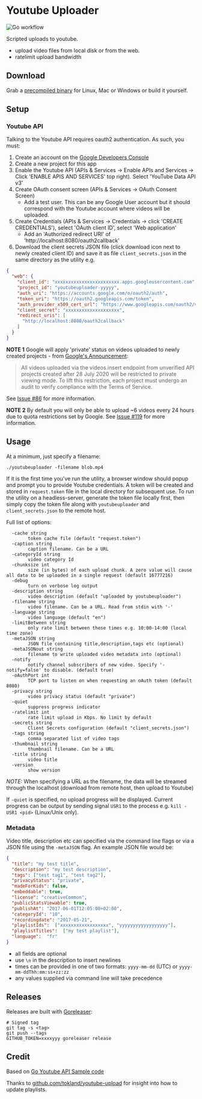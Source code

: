 # Youtube Uploader

![Go workflow](https://github.com/porjo/youtubeuploader/actions/workflows/gotest.yml/badge.svg?event=push)

Scripted uploads to youtube.

- upload video files from local disk or from the web.
- ratelimit upload bandwidth

## Download

Grab a [precompiled binary](https://github.com/porjo/youtubeuploader/releases) for Linux, Mac or Windows or build it yourself.

## Setup

### Youtube API

Talking to the Youtube API requires oauth2 authentication. As such, you must:

1. Create an account on the [Google Developers Console](https://console.developers.google.com)
1. Create a new project for this app
1. Enable the Youtube API (APIs & Services -> Enable APIs and Services -> Click 'ENABLE APIS AND SERVICES' top right). Select 'YouTube Data API v3'
1. Create OAuth consent screen (APIs & Services -> OAuth Consent Screen)
   - Add a test user. This can be any Google User account but it should correspond with the Youtube account where videos will be uploaded.
1. Create Credentials (APIs & Services -> Credentials -> click 'CREATE CREDENTIALS'), select 'OAuth client ID', select 'Web application'
   - Add an 'Authorized redirect URI' of 'http://localhost:8080/oauth2callback'
1. Download the client secrets JSON file (click download icon next to newly created client ID) and save it as file `client_secrets.json` in the same directory as the utility e.g.

```json
{
  "web": {
    "client_id": "xxxxxxxxxxxxxxxxxxxxxxxx.apps.googleusercontent.com",
    "project_id": "youtubeuploader-yyyyy",
    "auth_uri": "https://accounts.google.com/o/oauth2/auth",
    "token_uri": "https://oauth2.googleapis.com/token",
    "auth_provider_x509_cert_url": "https://www.googleapis.com/oauth2/v1/certs",
    "client_secret": "xxxxxxxxxxxxxxxxxxxx",
    "redirect_uris": [
      "http://localhost:8080/oauth2callback"
    ]
  }
}
```

**NOTE 1** Google will apply 'private' status on videos uploaded to newly created projects - from [Google's Announcement](https://developers.google.com/youtube/v3/revision_history#july-28,-2020):

> All videos uploaded via the videos.insert endpoint from unverified API projects created after 28 July 2020 will be restricted to private viewing mode. To lift this restriction, each project must undergo an audit to verify compliance with the Terms of Service.

See [Issue #86](https://github.com/porjo/youtubeuploader/issues/86) for more information.

**NOTE 2** By default you will only be able to upload ~6 videos every 24 hours due to quota restrictions set by Google. See [Issue #119](https://github.com/porjo/youtubeuploader/issues/119) for more information.

## Usage

At a minimum, just specify a filename:

```
./youtubeuploader -filename blob.mp4
```

If it is the first time you've run the utility, a browser window should popup and prompt you to provide Youtube credentials. A token will be created and stored in `request.token` file in the local directory for subsequent use. To run the utility on a headless-server, generate the token file locally first, then simply copy the token file along with `youtubeuploader` and `client_secrets.json` to the remote host.

Full list of options:
```
  -cache string
    	token cache file (default "request.token")
  -caption string
    	caption filename. Can be a URL
  -categoryId string
    	video category Id
  -chunksize int
    	size (in bytes) of each upload chunk. A zero value will cause all data to be uploaded in a single request (default 16777216)
  -debug
    	turn on verbose log output
  -description string
    	video description (default "uploaded by youtubeuploader")
  -filename string
    	video filename. Can be a URL. Read from stdin with '-'
  -language string
    	video language (default "en")
  -limitBetween string
    	only rate limit between these times e.g. 10:00-14:00 (local time zone)
  -metaJSON string
    	JSON file containing title,description,tags etc (optional)
  -metaJSONout string
    	filename to write uploaded video metadata into (optional)
  -notify
    	notify channel subscribers of new video. Specify '-notify=false' to disable. (default true)
  -oAuthPort int
    	TCP port to listen on when requesting an oAuth token (default 8080)
  -privacy string
    	video privacy status (default "private")
  -quiet
    	suppress progress indicator
  -ratelimit int
    	rate limit upload in Kbps. No limit by default
  -secrets string
    	Client Secrets configuration (default "client_secrets.json")
  -tags string
    	comma separated list of video tags
  -thumbnail string
    	thumbnail filename. Can be a URL
  -title string
    	video title
  -version
    	show version
```
*NOTE:* When specifying a URL as the filename, the data will be streamed through the localhost (download from remote host, then upload to Youtube)

If `-quiet` is specified, no upload progress will be displayed. Current progress can be output by sending signal `USR1` to the process e.g. `kill -USR1 <pid>` (Linux/Unix only).

### Metadata

Video title, description etc can specified via the command line flags or via a JSON file using the `-metaJSON` flag. An example JSON file would be:

```json
{
  "title": "my test title",
  "description": "my test description",
  "tags": ["test tag1", "test tag2"],
  "privacyStatus": "private",
  "madeForKids": false,
  "embeddable": true,
  "license": "creativeCommon",
  "publicStatsViewable": true,
  "publishAt": "2017-06-01T12:05:00+02:00",
  "categoryId": "10",
  "recordingdate": "2017-05-21",
  "playlistIds":  ["xxxxxxxxxxxxxxxxxx", "yyyyyyyyyyyyyyyyyy"],
  "playlistTitles":  ["my test playlist"],
  "language":  "fr"
}
```
- all fields are optional
- use `\n` in the description to insert newlines
- times can be provided in one of two formats: `yyyy-mm-dd` (UTC) or `yyyy-mm-ddThh:mm:ss+zz:zz`
- any values supplied via command line will take precedence

## Releases

Releases are built with [Goreleaser](https://github.com/goreleaser/goreleaser):
```
# Signed tag
git tag -s <tag>
git push --tags
GITHUB_TOKEN=xxxxyyy goreleaser release
```

## Credit

Based on [Go Youtube API Sample code](https://github.com/youtube/api-samples/tree/master/go)

Thanks to [github.com/tokland/youtube-upload](https://github.com/tokland/youtube-upload) for insight into how to update playlists.
